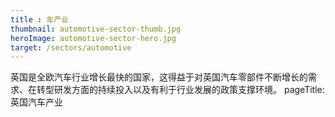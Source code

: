 ```yaml
---
title : 车产业
thumbnail: automotive-sector-thumb.jpg
heroImage: automotive-sector-hero.jpg
target: /sectors/automotive
---
```


英国是全欧汽车行业增长最快的国家，这得益于对英国汽车零部件不断增长的需求、在转型研发方面的持续投入以及有利于行业发展的政策支撑环境。
pageTitle: 英国汽车产业